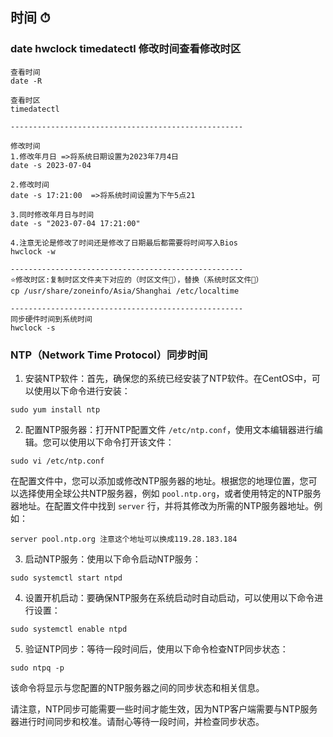 ## 时间 ⏱ 

### date hwclock timedatectl 修改时间查看修改时区
```
查看时间
date -R

查看时区
timedatectl

----------------------------------------------------

修改时间
1.修改年月日 =>将系统日期设置为2023年7月4日
date -s 2023-07-04

2.修改时间
date -s 17:21:00  =>将系统时间设置为下午5点21

3.同时修改年月日与时间
date -s "2023-07-04 17:21:00"

4.注意无论是修改了时间还是修改了日期最后都需要将时间写入Bios
hwclock -w

----------------------------------------------------
⭐修改时区:复制时区文件夹下对应的（时区文件📂），替换（系统时区文件📂）
cp /usr/share/zoneinfo/Asia/Shanghai /etc/localtime

----------------------------------------------------
同步硬件时间到系统时间
hwclock -s
```

### NTP（Network Time Protocol）同步时间

1. 安装NTP软件：首先，确保您的系统已经安装了NTP软件。在CentOS中，可以使用以下命令进行安装：

```
sudo yum install ntp
```

2. 配置NTP服务器：打开NTP配置文件 `/etc/ntp.conf`，使用文本编辑器进行编辑。您可以使用以下命令打开该文件：

```
sudo vi /etc/ntp.conf
```

在配置文件中，您可以添加或修改NTP服务器的地址。根据您的地理位置，您可以选择使用全球公共NTP服务器，例如 `pool.ntp.org`，或者使用特定的NTP服务器地址。在配置文件中找到 `server` 行，并将其修改为所需的NTP服务器地址。例如：

```
server pool.ntp.org 注意这个地址可以换成119.28.183.184
```

3. 启动NTP服务：使用以下命令启动NTP服务：

```
sudo systemctl start ntpd
```

4. 设置开机启动：要确保NTP服务在系统启动时自动启动，可以使用以下命令进行设置：

```
sudo systemctl enable ntpd
```

5. 验证NTP同步：等待一段时间后，使用以下命令检查NTP同步状态：

```
sudo ntpq -p
```

该命令将显示与您配置的NTP服务器之间的同步状态和相关信息。

请注意，NTP同步可能需要一些时间才能生效，因为NTP客户端需要与NTP服务器进行时间同步和校准。请耐心等待一段时间，并检查同步状态。

